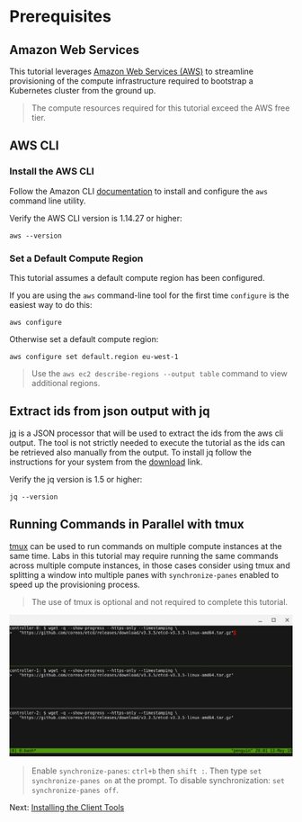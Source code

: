 # Prerequisites

## Amazon Web Services

This tutorial leverages [Amazon Web Services (AWS)](https://aws.amazon.com/) to streamline provisioning of the compute infrastructure required to bootstrap a Kubernetes cluster from the ground up.

> The compute resources required for this tutorial exceed the AWS free tier.

## AWS CLI

### Install the AWS CLI

Follow the Amazon CLI [documentation](https://docs.aws.amazon.com/cli/latest/userguide/installing.html) to install and configure the `aws` command line utility.

Verify the AWS CLI version is 1.14.27 or higher:

```
aws --version
```

### Set a Default Compute Region 

This tutorial assumes a default compute region has been configured.

If you are using the `aws` command-line tool for the first time `configure` is the easiest way to do this:

```
aws configure
```

Otherwise set a default compute region:

```
aws configure set default.region eu-west-1
```

> Use the `aws ec2 describe-regions --output table` command to view additional regions.

## Extract ids from json output with jq 

[jq](https://stedolan.github.io/jq/) is a JSON processor that will be used to extract the ids from the aws cli output. The tool is not strictly needed to execute the tutorial as the ids can be retrieved also manually from the output. 
To install jq follow the instructions for your system from the [download](https://stedolan.github.io/jq/download/) link.

Verify the jq version is 1.5 or higher:

```
jq --version
```


## Running Commands in Parallel with tmux

[tmux](https://github.com/tmux/tmux/wiki) can be used to run commands on multiple compute instances at the same time. Labs in this tutorial may require running the same commands across multiple compute instances, in those cases consider using tmux and splitting a window into multiple panes with `synchronize-panes` enabled to speed up the provisioning process.

> The use of tmux is optional and not required to complete this tutorial.

![tmux screenshot](images/tmux-screenshot.png)

> Enable `synchronize-panes`: `ctrl+b` then `shift :`. Then type `set synchronize-panes on` at the prompt. To disable synchronization: `set synchronize-panes off`.



Next: [Installing the Client Tools](02-client-tools.md)
